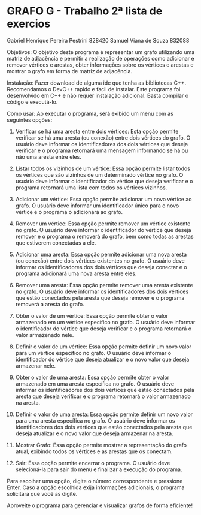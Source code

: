# GRAFO G - Trabalho 2ª lista de exercios

Gabriel Henrique Pereira Pestrini 828420
Samuel Viana de Souza             832088

Objetivos:
O objetivo deste programa é representar um grafo utilizando uma matriz de adjacência e permitir a realização de operações como adicionar e remover vértices e arestas, obter informações sobre os vértices e arestas e mostrar o grafo em forma de matriz de adjacência.

Instalação:
Fazer download de alguma ide que tenha as bibliotecas C++. Recomendamos o DevC++ rapido e facil de instalar.
Este programa foi desenvolvido em C++ e não requer instalação adicional.
Basta compilar o código e executá-lo.

Como usar:
Ao executar o programa, será exibido um menu com as seguintes opções:

1. Verificar se há uma aresta entre dois vértices:
Esta opção permite verificar se há uma aresta (ou conexão) entre dois vértices do grafo. O usuário deve informar os identificadores dos dois vértices que deseja verificar e o programa retornará uma mensagem informando se há ou não uma aresta entre eles.

2. Listar todos os vizinhos de um vértice:
Essa opção permite listar todos os vértices que são vizinhos de um determinado vértice no grafo. O usuário deve informar o identificador do vértice que deseja verificar e o programa retornará uma lista com todos os vértices vizinhos.

3. Adicionar um vértice:
Essa opção permite adicionar um novo vértice ao grafo. O usuário deve informar um identificador único para o novo vértice e o programa o adicionará ao grafo.

4. Remover um vértice:
Essa opção permite remover um vértice existente no grafo. O usuário deve informar o identificador do vértice que deseja remover e o programa o removerá do grafo, bem como todas as arestas que estiverem conectadas a ele.

5. Adicionar uma aresta:
Essa opção permite adicionar uma nova aresta (ou conexão) entre dois vértices existentes no grafo. O usuário deve informar os identificadores dos dois vértices que deseja conectar e o programa adicionará uma nova aresta entre eles.

6. Remover uma aresta:
Essa opção permite remover uma aresta existente no grafo. O usuário deve informar os identificadores dos dois vértices que estão conectados pela aresta que deseja remover e o programa removerá a aresta do grafo.

7. Obter o valor de um vértice:
Essa opção permite obter o valor armazenado em um vértice específico no grafo. O usuário deve informar o identificador do vértice que deseja verificar e o programa retornará o valor armazenado nele.

8. Definir o valor de um vértice:
Essa opção permite definir um novo valor para um vértice específico no grafo. O usuário deve informar o identificador do vértice que deseja atualizar e o novo valor que deseja armazenar nele.

9. Obter o valor de uma aresta:
Essa opção permite obter o valor armazenado em uma aresta específica no grafo. O usuário deve informar os identificadores dos dois vértices que estão conectados pela aresta que deseja verificar e o programa retornará o valor armazenado na aresta.

10. Definir o valor de uma aresta:
Essa opção permite definir um novo valor para uma aresta específica no grafo. O usuário deve informar os identificadores dos dois vértices que estão conectados pela aresta que deseja atualizar e o novo valor que deseja armazenar na aresta.

11. Mostrar Grafo:
Essa opção permite mostrar a representação do grafo atual, exibindo todos os vértices e as arestas que os conectam.

0. Sair:
Essa opção permite encerrar o programa. O usuário deve selecioná-la para sair do menu e finalizar a execução do programa.


Para escolher uma opção, digite o número correspondente e pressione Enter. Caso a opção escolhida exija informações adicionais, o programa solicitará que você as digite.

Aproveite o programa para gerenciar e visualizar grafos de forma eficiente!
